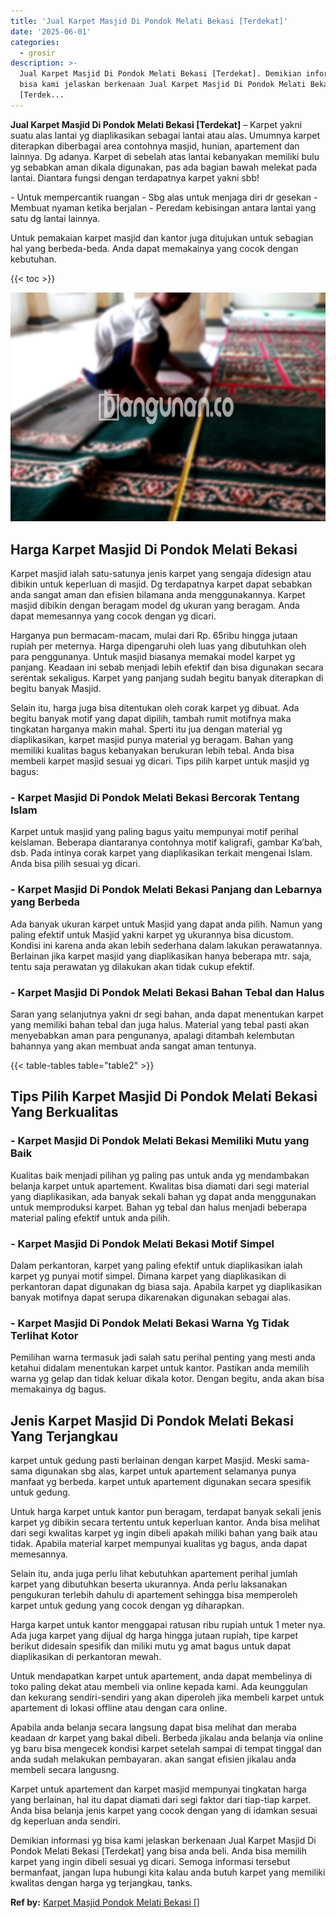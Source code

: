 ```yaml
---
title: 'Jual Karpet Masjid Di Pondok Melati Bekasi [Terdekat]'
date: '2025-06-01'
categories:
  - grosir
description: >-
  Jual Karpet Masjid Di Pondok Melati Bekasi [Terdekat]. Demikian informasi yg
  bisa kami jelaskan berkenaan Jual Karpet Masjid Di Pondok Melati Bekasi
  [Terdek...
---
```


**Jual Karpet Masjid Di Pondok Melati Bekasi \[Terdekat\]** – Karpet yakni suatu alas lantai yg diaplikasikan sebagai lantai atau alas. Umumnya karpet diterapkan diberbagai area contohnya masjid, hunian, apartement dan lainnya. Dg adanya. Karpet di sebelah atas lantai kebanyakan memiliki bulu yg sebabkan aman dikala digunakan, pas ada bagian bawah melekat pada lantai. Diantara fungsi dengan terdapatnya karpet yakni sbb!

\- Untuk mempercantik ruangan - Sbg alas untuk menjaga diri dr gesekan - Membuat nyaman ketika berjalan - Peredam kebisingan antara lantai yang satu dg lantai lainnya.

Untuk pemakaian karpet masjid dan kantor juga ditujukan untuk sebagian hal yang berbeda-beda. Anda dapat memakainya yang cocok dengan kebutuhan.

{{< toc >}}

![Jual Karpet Masjid Di Pondok Melati Bekasi [Terdekat]](/images/grosir-karpet-murah-37.png)

## Harga Karpet Masjid Di Pondok Melati Bekasi

Karpet masjid ialah satu-satunya jenis karpet yang sengaja didesign atau dibikin untuk keperluan di masjid. Dg terdapatnya karpet dapat sebabkan anda sangat aman dan efisien bilamana anda menggunakannya. Karpet masjid dibikin dengan beragam model dg ukuran yang beragam. Anda dapat memesannya yang cocok dengan yg dicari.

Harganya pun bermacam-macam, mulai dari Rp. 65ribu hingga jutaan rupiah per meternya. Harga dipengaruhi oleh luas yang dibutuhkan oleh para penggunanya. Untuk masjid biasanya memakai model karpet yg panjang. Keadaan ini sebab menjadi lebih efektif dan bisa digunakan secara serentak sekaligus. Karpet yang panjang sudah begitu banyak diterapkan di begitu banyak Masjid.

Selain itu, harga juga bisa ditentukan oleh corak karpet yg dibuat. Ada begitu banyak motif yang dapat dipilih, tambah rumit motifnya maka tingkatan harganya makin mahal. Sperti itu jua dengan material yg diaplikasikan, karpet masjid punya material yg beragam. Bahan yang memiliki kualitas bagus kebanyakan berukuran lebih tebal. Anda bisa membeli karpet masjid sesuai yg dicari. Tips pilih karpet untuk masjid yg bagus:

### \- Karpet Masjid Di Pondok Melati Bekasi Bercorak Tentang Islam

Karpet untuk masjid yang paling bagus yaitu mempunyai motif perihal keislaman. Beberapa diantaranya contohnya motif kaligrafi, gambar Ka’bah, dsb. Pada intinya corak karpet yang diaplikasikan terkait mengenai Islam. Anda bisa pilih sesuai yg dicari.

### \- Karpet Masjid Di Pondok Melati Bekasi Panjang dan Lebarnya yang Berbeda

Ada banyak ukuran karpet untuk Masjid yang dapat anda pilih. Namun yang paling efektif untuk Masjid yakni karpet yg ukurannya bisa dicustom. Kondisi ini karena anda akan lebih sederhana dalam lakukan perawatannya. Berlainan jika karpet masjid yang diaplikasikan hanya beberapa mtr. saja, tentu saja perawatan yg dilakukan akan tidak cukup efektif.

### \- Karpet Masjid Di Pondok Melati Bekasi Bahan Tebal dan Halus

Saran yang selanjutnya yakni dr segi bahan, anda dapat menentukan karpet yang memiliki bahan tebal dan juga halus. Material yang tebal pasti akan menyebabkan aman para pengunanya, apalagi ditambah kelembutan bahannya yang akan membuat anda sangat aman tentunya.

{{< table-tables table="table2" >}}

## Tips Pilih Karpet Masjid Di Pondok Melati Bekasi Yang Berkualitas

### \- Karpet Masjid Di Pondok Melati Bekasi Memiliki Mutu yang Baik

Kualitas baik menjadi pilihan yg paling pas untuk anda yg mendambakan belanja karpet untuk apartement. Kwalitas bisa diamati dari segi material yang diaplikasikan, ada banyak sekali bahan yg dapat anda menggunakan untuk memproduksi karpet. Bahan yg tebal dan halus menjadi beberapa material paling efektif untuk anda pilih.

### \- Karpet Masjid Di Pondok Melati Bekasi Motif Simpel

Dalam perkantoran, karpet yang paling efektif untuk diaplikasikan ialah karpet yg punyai motif simpel. Dimana karpet yang diaplikasikan di perkantoran dapat digunakan dg biasa saja. Apabila karpet yg diaplikasikan banyak motifnya dapat serupa dikarenakan digunakan sebagai alas.

### \- Karpet Masjid Di Pondok Melati Bekasi Warna Yg Tidak Terlihat Kotor

Pemilihan warna termasuk jadi salah satu perihal penting yang mesti anda ketahui didalam menentukan karpet untuk kantor. Pastikan anda memilih warna yg gelap dan tidak keluar dikala kotor. Dengan begitu, anda akan bisa memakainya dg bagus.

## Jenis Karpet Masjid Di Pondok Melati Bekasi Yang Terjangkau

karpet untuk gedung pasti berlainan dengan karpet Masjid. Meski sama-sama digunakan sbg alas, karpet untuk apartement selamanya punya manfaat yg berbeda. karpet untuk apartement digunakan secara spesifik untuk gedung.

Untuk harga karpet untuk kantor pun beragam, terdapat banyak sekali jenis karpet yg dibikin secara tertentu untuk keperluan kantor. Anda bisa melihat dari segi kwalitas karpet yg ingin dibeli apakah miliki bahan yang baik atau tidak. Apabila material karpet mempunyai kualitas yg bagus, anda dapat memesannya.

Selain itu, anda juga perlu lihat kebutuhkan apartement perihal jumlah karpet yang dibutuhkan beserta ukurannya. Anda perlu laksanakan pengukuran terlebih dahulu di apartement sehingga bisa memperoleh karpet untuk gedung yang cocok dengan yg diharapkan.

Harga karpet untuk kantor menggapai ratusan ribu rupiah untuk 1 meter nya. Ada juga karpet yang dijual dg harga hingga jutaan rupiah, tipe karpet berikut didesain spesifik dan miliki mutu yg amat bagus untuk dapat diaplikasikan di perkantoran mewah.

Untuk mendapatkan karpet untuk apartement, anda dapat membelinya di toko paling dekat atau membeli via online kepada kami. Ada keunggulan dan kekurang sendiri-sendiri yang akan diperoleh jika membeli karpet untuk apartement di lokasi offline atau dengan cara online.

Apabila anda belanja secara langsung dapat bisa melihat dan meraba keadaan dr karpet yang bakal dibeli. Berbeda jikalau anda belanja via online yg baru bisa mengecek kondisi karpet setelah sampai di tempat tinggal dan anda sudah melakukan pembayaran. akan sangat efisien jikalau anda membeli secara langusng.

Karpet untuk apartement dan karpet masjid mempunyai tingkatan harga yang berlainan, hal itu dapat diamati dari segi faktor dari tiap-tiap karpet. Anda bisa belanja jenis karpet yang cocok dengan yang di idamkan sesuai dg keperluan anda sendiri.

Demikian informasi yg bisa kami jelaskan berkenaan Jual Karpet Masjid Di Pondok Melati Bekasi \[Terdekat\] yang bisa anda beli. Anda bisa memilih karpet yang ingin dibeli sesuai yg dicari. Semoga informasi tersebut bermanfaat, jangan lupa hubungi kita kalau anda butuh karpet yang memiliki kwalitas dengan harga yg terjangkau, tanks.

**Ref by:**  [Karpet Masjid Pondok Melati Bekasi []](https://id.wikipedia.org/wiki/Karpet)

